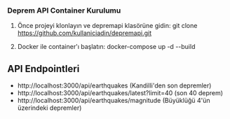 ### Deprem API Container Kurulumu

1. Önce projeyi klonlayın ve depremapi klasörüne gidin: git clone https://github.com/kullaniciadin/depremapi.git

2. Docker ile container'ı başlatın: docker-compose up -d --build


## API Endpointleri

- http://localhost:3000/api/earthquakes (Kandilli'den son depremler)
- http://localhost:3000/api/earthquakes/latest?limit=40 (son 40 deprem)
- http://localhost:3000/api/earthquakes/magnitude (Büyüklüğü 4'ün üzerindeki depremler)   
